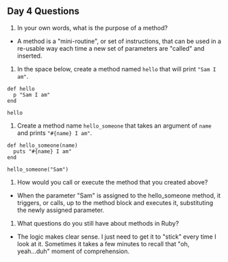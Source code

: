 ## Day 4 Questions

1. In your own words, what is the purpose of a method?

-  A method is a "mini-routine", or set of instructions, that can be used in a re-usable way each time a new set of parameters are "called" and inserted.

1. In the space below, create a method named `hello` that will print `"Sam I am"`.

```
def hello
  p "Sam I am"
end

hello
```

1. Create a method name `hello_someone` that takes an argument of `name` and prints `"#{name} I am"`.

```
def hello_someone(name)
  puts "#{name} I am"
end

hello_someone("Sam")
```

1. How would you call or execute the method that you created above?

- When the parameter "Sam" is assigned to the hello_someone method, it triggers, or calls, up to the method block and executes it, substituting the newly assigned parameter.

1. What questions do you still have about methods in Ruby?

- The logic makes clear sense.  I just need to get it to "stick" every time I look at it.  Sometimes it takes a few minutes to recall that "oh, yeah...duh" moment of comprehension.

